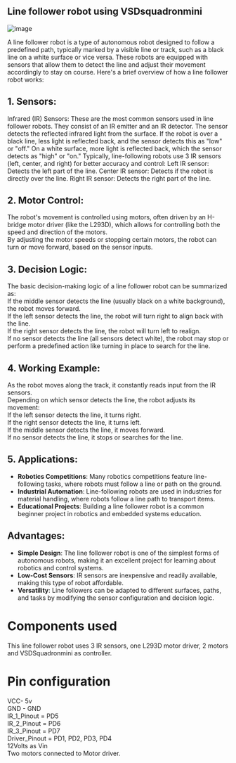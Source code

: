 ## Line follower robot using VSDsquadronmini

![image](https://github.com/user-attachments/assets/a1706305-4c25-46e1-a812-57f36f5a286d)

A line follower robot is a type of autonomous robot designed to follow a predefined path, typically marked by a visible line or track, such as a black line on a white surface or vice versa. These robots are equipped with sensors that allow them to detect the line and adjust their movement accordingly to stay on course. Here's a brief overview of how a line follower robot works: <br>

## 1. Sensors:
Infrared (IR) Sensors: These are the most common sensors used in line follower robots. They consist of an IR emitter and an IR detector. The sensor detects the reflected infrared light from the surface. If the robot is over a black line, less light is reflected back, and the sensor detects this as "low" or "off." On a white surface, more light is reflected back, which the sensor detects as "high" or "on."
Typically, line-following robots use 3 IR sensors (left, center, and right) for better accuracy and control:
Left IR sensor: Detects the left part of the line.
Center IR sensor: Detects if the robot is directly over the line.
Right IR sensor: Detects the right part of the line.
## 2. Motor Control:
The robot's movement is controlled using motors, often driven by an H-bridge motor driver (like the L293D), which allows for controlling both the speed and direction of the motors. <br>
By adjusting the motor speeds or stopping certain motors, the robot can turn or move forward, based on the sensor inputs.<br>

## 3. Decision Logic:
The basic decision-making logic of a line follower robot can be summarized as: <br>
If the middle sensor detects the line (usually black on a white background), the robot moves forward. <br>
If the left sensor detects the line, the robot will turn right to align back with the line.<br>
If the right sensor detects the line, the robot will turn left to realign.<br>
If no sensor detects the line (all sensors detect white), the robot may stop or perform a predefined action like turning in place to search for the line.<br>

## 4. Working Example:
As the robot moves along the track, it constantly reads input from the IR sensors. <br>
Depending on which sensor detects the line, the robot adjusts its movement: <br>
If the left sensor detects the line, it turns right. <br>
If the right sensor detects the line, it turns left. <br>
If the middle sensor detects the line, it moves forward. <br>
If no sensor detects the line, it stops or searches for the line. <br>

## 5. Applications:
* **Robotics Competitions**: Many robotics competitions feature line-following tasks, where robots must follow a line or path on the ground.
* **Industrial Automation**: Line-following robots are used in industries for material handling, where robots follow a line path to transport items.
* **Educational Projects**: Building a line follower robot is a common beginner project in robotics and embedded systems education.
## Advantages:
* **Simple Design**: The line follower robot is one of the simplest forms of autonomous robots, making it an excellent project for learning about robotics and control systems. <br>
* **Low-Cost Sensors**: IR sensors are inexpensive and readily available, making this type of robot affordable.<br>
* **Versatility**: Line followers can be adapted to different surfaces, paths, and tasks by modifying the sensor configuration and decision logic.<br>

# Components used
This line follower robot uses 3 IR sensors, one L293D motor driver, 2 motors and VSDSquadronmini as controller. <br>

# Pin configuration

VCC- 5v <br>
GND - GND <br>
IR_1_Pinout = PD5 <br> 
IR_2_Pinout = PD6 <br>
IR_3_Pinout = PD7 <br>
Driver_Pinout = PD1, PD2, PD3, PD4 <br>
12Volts as Vin <br>
Two motors connected to Motor driver. <br>


